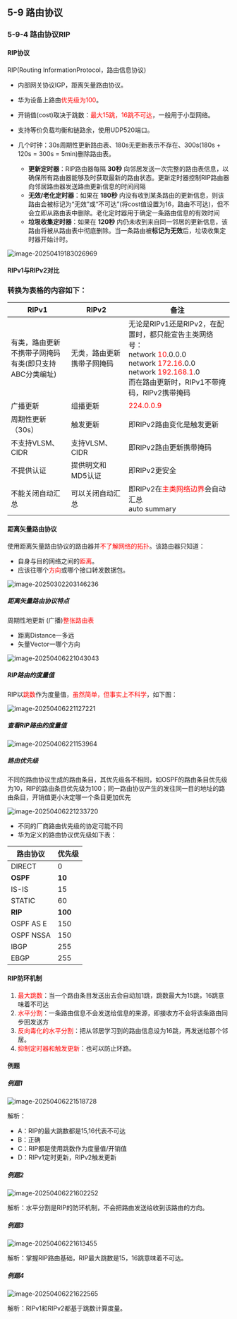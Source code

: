 ## 5-9 路由协议

### 5-9-4 路由协议RIP

#### RIP协议

RIP(Routing InformationProtocol，路由信息协议)

- 内部网关协议IGP，距离矢量路由协议。

- 华为设备上路由<font color="red">优先级为100</font>。

- 开销值(cost)取决于跳数：<font color="red">最大15跳，16跳不可达</font>，一般用于小型网络。
- 支持等价负载均衡和链路余，使用UDP520端口。

- 几个时钟：30s周期性更新路由表、180s无更新表示不存在、300s(180s + 120s = 300s = 5min)删除路由表。
  - **更新定时器**：RIP路由器每隔 **30秒** 向邻居发送一次完整的路由表信息，以确保所有路由器能够及时获取最新的路由状态。更新定时器控制RIP路由器向邻居路由器发送路由更新信息的时间间隔
  - **无效/老化定时器**：如果在 **180秒** 内没有收到某条路由的更新信息，则该路由会被标记为“无效”或“不可达”(将cost值设置为16，路由不可达)，但不会立即从路由表中删除。老化定时器用于确定一条路由信息的有效时间
  - **垃圾收集定时器**：如果在 **120秒** 内仍未收到来自同一邻居的更新信息，该路由将被从路由表中彻底删除。当一条路由被**标记为无效**后，垃圾收集定时器开始计时。

![image-20250419183026969](https://img.yatjay.top/md/20250419183027016.png)

#### RIPv1与RIPv2对比

### 转换为表格的内容如下：

| **RIPv1**                                                  | **RIPv2**                  | **备注**                                                     |
| ---------------------------------------------------------- | -------------------------- | ------------------------------------------------------------ |
| 有类，路由更新不携带子网掩码<br/>有类(即只支持ABC分类编址) | 无类，路由更新携带子网掩码 | 无论是RIPv1还是RIPv2，在配置时，都只能宣告主类网络号：<br>network <font color="red">10</font>.0.0.0<br>network <font color="red">172.16</font>.0.0<br>network <font color="red">192.168.1</font>.0<br/>而在路由更新时，RIPv1不带掩码，RIPv2携带掩码 |
| 广播更新                                                   | 组播更新                   | <font color="red">224.0.0.9</font>                           |
| 周期性更新（30s）                                          | 触发更新                   | 即RIPv2路由变化是触发更新                                    |
| 不支持VLSM、CIDR                                           | 支持VLSM、CIDR             | 即RIPv2路由更新携带掩码                                      |
| 不提供认证                                                 | 提供明文和MD5认证          | 即RIPv2更安全                                                |
| 不能关闭自动汇总                                           | 可以关闭自动汇总           | 即RIPv2在<font color="red">主类网络边界</font>会自动汇总<br>auto summary |

#### 距离矢量路由协议

使用距离矢量路由协议的路由器并<font color="red">不了解网络的拓扑</font>。该路由器只知道：

- 自身与目的网络之间的<font color="red">距离</font>。
- 应该往哪个<font color="red">方向</font>或哪个接口转发数据包。

![image-20250302203146236](https://img.yatjay.top/md/20250302203146271.png)

##### 距离矢量路由协议特点

周期性地更新 (广播)<font color="red">整张路由表</font>

- 距离Distance一多远
- 矢量Vector一哪个方向

![image-20250406221043043](https://img.yatjay.top/md/20250406221043077.png)

##### RIP路由的度量值

RIP以<font color="red">跳数</font>作为度量值，<font color="red">虽然简单，但事实上不科学</font>，如下图：

![image-20250406221127221](https://img.yatjay.top/md/20250406221127264.png)

##### 查看RIP路由的度量值

![image-20250406221153964](https://img.yatjay.top/md/20250406221154013.png)

##### 路由优先级

不同的路由协议生成的路由条目，其优先级各不相同，如OSPF的路由条目优先级为10，RIP的路由条目优先级为100；同一路由协议产生的发往同一目的地址的路由条目，开销值更小决定哪一个条目更加优先

![image-20250406221233720](https://img.yatjay.top/md/20250406221233763.png)

- 不同的厂商路由优先级的协定可能不同
- 华为定义的路由协议优先级如下表：

| 路由协议  | 优先级  |
| --------- | ------- |
| DIRECT    | 0       |
| **OSPF**  | **10**  |
| IS-IS     | 15      |
| STATIC    | 60      |
| **RIP**   | **100** |
| OSPF AS E | 150     |
| OSPF NSSA | 150     |
| IBGP      | 255     |
| EBGP      | 255     |

#### RIP防环机制

1. <font color="red">最大跳数</font>：当一个路由条目发送出去会自动加1跳，跳数最大为15跳，16跳意味着不可达
2. <font color="red">水平分割</font>：一条路由信息不会发送给信息的来源，即接收方不会将该条路由同步回发送方
3. <font color="red">反向毒化的水平分割</font>：把从邻居学习到的路由信息设为16跳，再发送给那个邻居。
4. <font color="red">抑制定时器和触发更新</font>：也可以防止环路。

#### 例题

##### 例题1

![image-20250406221518728](https://img.yatjay.top/md/20250406221518767.png)

解析：

- A：RIP的最大跳数都是15,16代表不可达
- B：正确
- C：RIP都是使用跳数作为度量值/开销值
- D：RIPv1定时更新，RIPv2触发更新

##### 例题2

![image-20250406221602252](https://img.yatjay.top/md/20250406221602295.png)

解析：水平分割是RIP的防环机制，不会把路由发送给收到该路由的方向。

##### 例题3

![image-20250406221613455](https://img.yatjay.top/md/20250406221613497.png)

解析：掌握RIP路由基础，RIP最大跳数是15，16跳意味着不可达。

##### 例题4

![image-20250406221622565](https://img.yatjay.top/md/20250406221622612.png)

解析：RIPv1和RIPv2都基于跳数计算度量。
